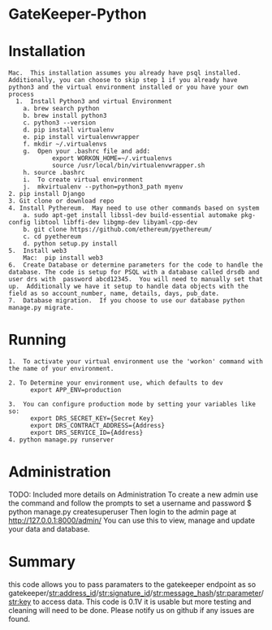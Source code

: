 # GateKeeper-Python

# Installation
    Mac.  This installation assumes you already have psql installed.  Additionally, you can choose to skip step 1 if you already have python3 and the virtual environment installed or you have your own process
      1.  Install Python3 and virtual Environment
        a. brew search python
        b. brew install python3
        c. python3 --version
        d. pip install virtualenv
        e. pip install virtualenvwrapper
        f. mkdir ~/.virtualenvs
        g.  Open your .bashrc file and add:
                export WORKON_HOME=~/.virtualenvs
                source /usr/local/bin/virtualenvwrapper.sh
        h. source .bashrc
        i.  To create virtual environment
        j.  mkvirtualenv --python=python3_path myenv
    2. pip install Django
    3. Git clone or download repo
    4. Install Pythereum.  May need to use other commands based on system
        a. sudo apt-get install libssl-dev build-essential automake pkg-config libtool libffi-dev libgmp-dev libyaml-cpp-dev
        b. git clone https://github.com/ethereum/pyethereum/
        c. cd pyethereum
        d. python setup.py install
    5.  Install web3
        Mac:  pip install web3
    6.  Create Database or determine parameters for the code to handle the database. The code is setup for PSQL with a database called drsdb and user drs with  password abcd12345.  You will need to manually set that up.  Additionally we have it setup to handle data objects with the field as so account_number, name, details, days, pub_date.
    7.  Database migration.  If you choose to use our database python manage.py migrate.

# Running
    1.  To activate your virtual environment use the 'workon' command with the name of your environment.

    2. To Determine your environment use, which defaults to dev
          export APP_ENV=production

    3.  You can configure production mode by setting your variables like so:
          export DRS_SECRET_KEY={Secret Key}
          export DRS_CONTRACT_ADDRESS={Address}
          export DRS_SERVICE_ID={Address}
    4. python manage.py runserver

# Administration
  TODO:  Included more details on Administration
  To create a new admin use the command   and follow the prompts to set a username and password
    $ python manage.py createsuperuser
  Then login to the admin page at http://127.0.0.1:8000/admin/
  You can use this to view, manage and update your data and database.


# Summary
  this code allows you to pass paramaters to the gatekeeper endpoint as so
    gatekeeper/<str:address_id>/<str:signature_id>/<str:message_hash>/<str:parameter>/<str:key>
  to access data.  This code is 0.1V it is usable but more testing and cleaning will need to be done.  Please notify us on github if any issues are found.

